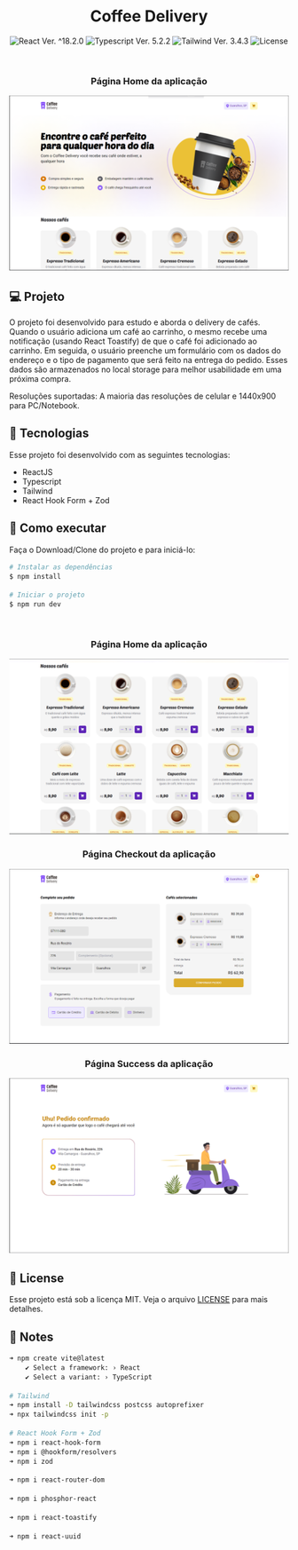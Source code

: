 <h1 align="center">Coffee Delivery</h1>

<p align="center">
  <img 
    src="https://img.shields.io/badge/React-%5E18.2.0-blue"
    alt="React Ver. ^18.2.0"
  />
  <img 
    src="https://img.shields.io/badge/Typescript-%5E5.2.2-blue"
    alt="Typescript Ver. 5.2.2"
  />
  <img 
    src="https://img.shields.io/badge/Tailwind-%5E3.4.3-blue"
    alt="Tailwind Ver. 3.4.3"
  />
  <img 
    alt="License"
    src="https://img.shields.io/static/v1?label=license&message=MIT&color=E51C44&labelColor=0A1033"
  />
</p>

<br>
<h3 align="center">Página Home da aplicação</h3>
<img src="public/readmeAssets/Home - Hero.png">

## 💻 Projeto

O projeto foi desenvolvido para estudo e aborda o delivery de cafés. Quando o usuário adiciona um café ao carrinho, o mesmo recebe uma notificação (usando React Toastify) de que o café foi adicionado ao carrinho. Em seguida, o usuário preenche um formulário com os dados do endereço e o tipo de pagamento que será feito na entrega do pedido. Esses dados são armazenados no local storage para melhor usabilidade em uma próxima compra.

Resoluções suportadas: A maioria das resoluções de celular e 1440x900 para PC/Notebook.

## 🧪 Tecnologias

Esse projeto foi desenvolvido com as seguintes tecnologias:

- ReactJS
- Typescript
- Tailwind
- React Hook Form + Zod

## 🚀 Como executar

Faça o Download/Clone do projeto e para iniciá-lo:
```bash
# Instalar as dependências
$ npm install

# Iniciar o projeto
$ npm run dev
```

<br>
<h3 align="center">Página Home da aplicação</h3>
<img src="public/readmeAssets/Home - OurCoffes.png">

<br>
<h3 align="center">Página Checkout da aplicação</h3>
<img src="public/readmeAssets/Checkout.png">

<br>
<h3 align="center">Página Success da aplicação</h3>
<img src="public/readmeAssets/Success.png">

## 📝 License

Esse projeto está sob a licença MIT. Veja o arquivo [LICENSE](./LICENSE.md) para mais detalhes.

## 📓 Notes
```bash
➜ npm create vite@latest
    ✔ Select a framework: › React
    ✔ Select a variant: › TypeScript

# Tailwind
➜ npm install -D tailwindcss postcss autoprefixer
➜ npx tailwindcss init -p

# React Hook Form + Zod
➜ npm i react-hook-form
➜ npm i @hookform/resolvers
➜ npm i zod

➜ npm i react-router-dom

➜ npm i phosphor-react

➜ npm i react-toastify

➜ npm i react-uuid
```

